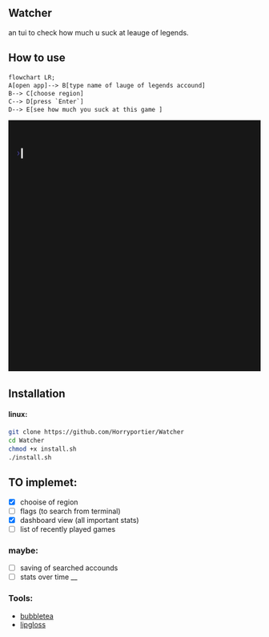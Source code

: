 ## Watcher
an tui to check how much u suck at leauge of legends.
## How to use

```mermaid
flowchart LR;
A[open app]--> B[type name of lauge of legends accound]
B--> C[choose region]
C--> D[press `Enter`]
D--> E[see how much you suck at this game ]
```
<img src="https://raw.githubusercontent.com/Horryportier/Watcher/main/watcher.gif" height=500/>



## Installation 
#### linux:
```bash 
git clone https://github.com/Horryportier/Watcher
cd Watcher
chmod +x install.sh 
./install.sh
```



## TO implemet:
- [x] chooise of region
- [ ] flags (to search from terminal)
- [x] dashboard view (all important stats)
- [ ] list of recently played games
### maybe:
- [ ] saving of searched accounds
- [ ] stats over time
__

### Tools: 
- [bubbletea](https://github.com/charmbracelet/bubbletea)
- [lipgloss](https://github.com/charmbracelet/lipgloss)
